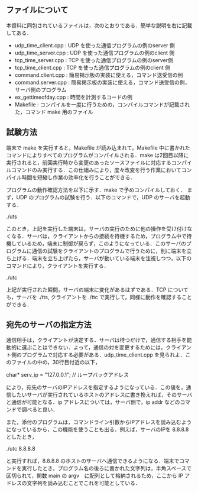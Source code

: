 
## ファイルについて
本資料に同包されているファイルは，次のとおりである．簡単な説明を右に記載してある．

- udp_time_client.cpp : UDP を使った通信プログラムの例のserver 側
- udp_time_server.cpp : UDP を使った通信プログラムの例のclient 側
- tcp_time_server.cpp : TCP を使った通信プログラムの例のserver側
- tcp_time_client.cpp : TCP を使った通信プログラムの例のclient 側
- command.client.cpp : 簡易掲示板の実装に使える，コマンド送受信の例
- command.server.cpp : 簡易掲示板の実装に使える，コマンド送受信の例，サーバ側のプログラム
- ex_gettimeofday.cpp  : 時間を計測するコードの例
- Makefile : コンパイルを一度に行うための，コンパイルコマンドが記載された，コマンド make 用のファイル

## 試験方法

端末で make を実行すると，Makefile が読み込まれて，Makefile 中に書かれたコマンドによりすべてのプログラムがコンパイルされる．make は2回目以降に実行されると，前回実行時から変更のあったソースファイルに対応するコンパイルコマンドのみ実行する．この仕組みにより，度々改変を行う作業においてコンパイル時間を短縮し作業の効率化を行うことができる．

プログラムの動作確認方法を以下に示す．make で予めコンパイルしておく．
まず，UDP のプログラムの試験を行う．以下のコマンドで，UDP のサーバを起動する．

./uts

このとき，上記を実行した端末は，サーバの実行のために他の操作を受け付けなくなる．サーバは，クライアントからの接続を待機するため，プログラム中で待機しているため，端末に制御が戻らず，このようになっている．このサーバのプログラムに通信の試験をクライアントのプログラムで行うために，別に端末を立ち上げる．端末を立ち上げたら，サーバが動いている端末を注視しつつ，以下のコマンドにより，クライアントを実行する．

./utc

上記が実行された瞬間，サーバの端末に変化があるはずである．TCP についても，サーバを ./tts, クライアントを ./ttc で実行して，同様に動作を確認することができる．

## 宛先のサーバの指定方法

通信相手は，クライアントが決定する．サーバは待つだけで，通信する相手を能動的に選ぶことはできない．よって，通信の対を変更するためには，クライアント側のプログラムで対応する必要がある．udp_time_client.cpp を見られよ．このファイルの中の，30行目付近の以下，

char* serv_ip = "127.0.0.1"; // ループバックアドレス

により，宛先のサーバのIPアドレスを指定するようになっている．この値を，通信したいサーバが実行されているホストのアドレスに書き換えれば，そのサーバと通信が可能となる．ip アドレスについては，サーバ側で，ip addr などのコマンドで調べると良い．

また，添付のプログラムは，コマンドライン引数からIPアドレスを読み込むようになっているから，この機能を使うことも出る．例えば，サーバのIPを 8.8.8.8 としたとき，

./utc 8.8.8.8

と実行すれば，8.8.8.8 のホストのサーバへ通信できるようになる．端末でコマンドを実行したとき，プログラム名の後ろに書かれた文字列は，半角スペースで区切られて，関数 main の argv　に配列として格納されるため，ここから IP アドレスの文字列を読み込むことでこれを可能としている．



